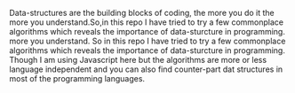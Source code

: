 Data-structures are the building blocks of coding, the more you do it the
more you understand.So,in this repo I have tried to try a few commonplace
algorithms which reveals the importance of data-sturcture in programming.
more you understand. So in this repo I have tried to try a few commonplace
algorithms which reveals the importance of data-sturcture in programming.
Though I am using Javascript here but the algorithms are more or less 
language independent and you can also find counter-part dat structures 
in most of the programming languages.
